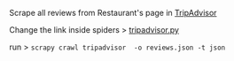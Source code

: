 Scrape all reviews from Restaurant's page in [TripAdvisor](TripAdvisor.com)

Change the link inside spiders > [tripadvisor.py](https://github.com/FayzulSaimun/tripadvisor_restaurants/blob/main/tripadvisor/spiders/tripadvisor.py)

run > `scrapy crawl tripadvisor  -o reviews.json -t json`
